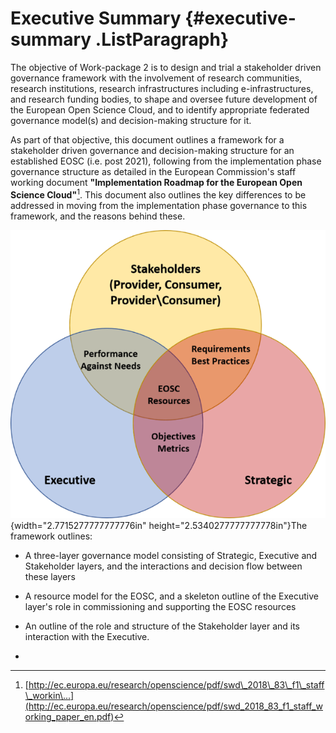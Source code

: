 Executive Summary {#executive-summary .ListParagraph}
=================

The objective of Work-package 2 is to design and trial a stakeholder
driven governance framework with the involvement of research
communities, research institutions, research infrastructures including
e-infrastructures, and research funding bodies, to shape and oversee
future development of the European Open Science Cloud, and to identify
appropriate federated governance model(s) and decision-making structure
for it.

As part of that objective, this document outlines a framework for a
stakeholder driven governance and decision-making structure for an
established EOSC (i.e. post 2021), following from the implementation
phase governance structure as detailed in the European Commission's
staff working document **\"Implementation Roadmap for the European Open
Science Cloud\"**[^1]. This document also outlines the key differences
to be addressed in moving from the implementation phase governance to
this framework, and the reasons behind these.

![](./ExecutiveSummary/media/image1.png){width="2.7715277777777776in"
height="2.5340277777777778in"}The framework outlines:

-   A three-layer governance model consisting of Strategic, Executive
    and Stakeholder layers, and the interactions and decision flow
    between these layers

-   A resource model for the EOSC, and a skeleton outline of the
    Executive layer's role in commissioning and supporting the EOSC
    resources

-   An outline of the role and structure of the Stakeholder layer and
    its interaction with the Executive.

-   

[^1]: [http://ec.europa.eu/research/openscience/pdf/swd\_2018\_83\_f1\_staff\_workin\...](http://ec.europa.eu/research/openscience/pdf/swd_2018_83_f1_staff_working_paper_en.pdf)
